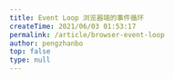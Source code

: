 ```yaml
---
title: Event Loop 浏览器端的事件循环
createTime: 2021/06/03 01:53:17
permalink: /article/browser-event-loop
author: pengzhanbo
top: false
type: null
---
```

